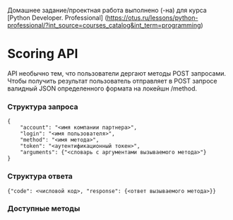 Домашнее задание/проектная работа выполнено (-на) для курса [Python Developer. Professional] (https://otus.ru/lessons/python-professional/?int_source=courses_catalog&int_term=programming)

# Scoring API

API необычно тем, что пользователи дергают методы POST запросами. 
Чтобы получить результат пользователь отправляет в POST запросе валидный JSON определенного формата на локейшн /method.

### Структура запроса
```
{
    "account": "<имя компании партнера>", 
    "login": "<имя пользователя>", 
    "method": "<имя метода>", 
    "token": "<аутентификационный токен>", 
    "arguments": {"<словарь с аргументами вызываемого метода>"}
}
```
### Структура ответа
```
{"code": <числовой код>, "response": {<ответ вызываемого метода>}}
```

### Доступные методы

